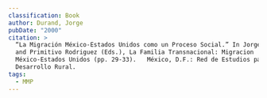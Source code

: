 ```yaml
---
classification: Book
author: Durand, Jorge
pubDate: "2000"
citation: >
  “La Migración México-Estados Unidos como un Proceso Social.” In Jorge Durand
  and Primitivo Rodriguez (Eds.), La Familia Transnacional: Migracion
  México-Estados Unidos (pp. 29-33).   México, D.F.: Red de Estudios para el
  Desarrollo Rural.
tags:
  - MMP
---
```

